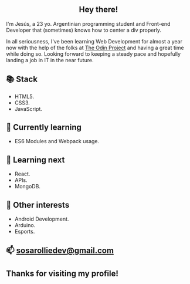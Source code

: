 ### <h2 align="center"> Hey there! </h2>

I'm Jesús, a 23 yo. Argentinian programming student and Front-end Developer that (sometimes) knows how to center a div properly.

In all seriousness, I've been learning Web Development for almost a year now with the help of the folks at [The Odin Project](https://www.theodinproject.com) and having a great time while doing so. Looking forward to keeping a steady pace and hopefully landing a job in IT in the near future.


📚 Stack 
---
<ul>
  <li>HTML5.</li>
  
  <li>CSS3.</li>
  
  <li>JavaScript.</li>
</ul>


🌱 Currently learning 
  ---
  <ul>
    <li>ES6 Modules and Webpack usage.</li>
  </ul>


🔭 Learning next 
---
<ul>
  <li>React.</li>
  
  <li>APIs.</li>
  
  <li>MongoDB.</li>
</ul>


💬 Other interests 
---
<ul>
  <li>Android Development.</li>
  
  <li>Arduino.</li>
  
  <li>Esports.</li>
</ul>

📫 sosarolliedev@gmail.com
--

Thanks for visiting my profile!
--
<!--
**sosarollie/sosarollie** is a ✨ _special_ ✨ repository because its `README.md` (this file) appears on your GitHub profile.

Here are some ideas to get you started:

- 🔭 I’m currently working on ...
- 🌱 I’m currently learning ...
- 👯 I’m looking to collaborate on ...
- 🤔 I’m looking for help with ...
- 💬 Ask me about ...
- 📫 How to reach me: ...
- 😄 Pronouns: ...
- ⚡ Fun fact: ...
-->

